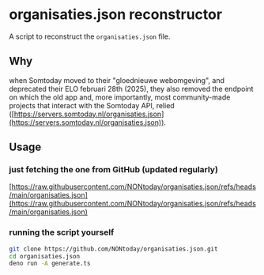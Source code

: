# organisaties.json reconstructor

A script to reconstruct the `organisaties.json` file.

## Why

when Somtoday moved to their "gloednieuwe webomgeving", and deprecated their ELO februari 28th (2025), they also removed the endpoint on which the old app and, more importantly, most community-made projects that interact with the Somtoday API, relied ([https://servers.somtoday.nl/organisaties.json](https://servers.somtoday.nl/organisaties.json)).

## Usage

### just fetching the one from GitHub (updated regularly)

[https://raw.githubusercontent.com/NONtoday/organisaties.json/refs/heads/main/organisaties.json](https://raw.githubusercontent.com/NONtoday/organisaties.json/refs/heads/main/organisaties.json)

### running the script yourself

```sh
git clone https://github.com/NONtoday/organisaties.json.git
cd organisaties.json
deno run -A generate.ts
```
